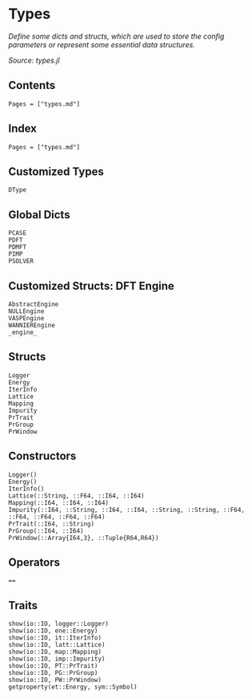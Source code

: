 # Types

*Define some dicts and structs, which are used to store the config parameters or represent some essential data structures.*

*Source: types.jl*

## Contents

```@contents
Pages = ["types.md"]
```

## Index

```@index
Pages = ["types.md"]
```

## Customized Types

```@docs
DType
```

## Global Dicts

```@docs
PCASE
PDFT
PDMFT
PIMP
PSOLVER
```

## Customized Structs: DFT Engine

```@docs
AbstractEngine
NULLEngine
VASPEngine
WANNIEREngine
_engine_
```

## Structs

```@docs
Logger
Energy
IterInfo
Lattice
Mapping
Impurity
PrTrait
PrGroup
PrWindow
```

## Constructors

```@docs
Logger()
Energy()
IterInfo()
Lattice(::String, ::F64, ::I64, ::I64)
Mapping(::I64, ::I64, ::I64)
Impurity(::I64, ::String, ::I64, ::I64, ::String, ::String, ::F64, ::F64, ::F64, ::F64, ::F64)
PrTrait(::I64, ::String)
PrGroup(::I64, ::I64)
PrWindow(::Array{I64,3}, ::Tuple{R64,R64})
```

## Operators

```@docs
==
```

## Traits

```@docs
show(io::IO, logger::Logger)
show(io::IO, ene::Energy)
show(io::IO, it::IterInfo)
show(io::IO, latt::Lattice)
show(io::IO, map::Mapping)
show(io::IO, imp::Impurity)
show(io::IO, PT::PrTrait)
show(io::IO, PG::PrGroup)
show(io::IO, PW::PrWindow)
getproperty(et::Energy, sym::Symbol)
```
